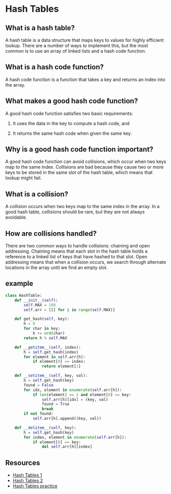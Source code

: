 <!-- Implementation: Hash Tables
To turn in your reading “Reply” to this discussion by teaching something that you learned from the readings listed below.

Some ideas for how you might want to teach:

Use an analogy
Explain a detail in depth
Use WHY, WHAT, HOW structure
Tutorial / walk through an example
Write a quiz
Create a vocabulary/definition list
Write a cheat sheet
Create a diagram / visualization / cartoon of a topic
Anthropomorphize the concepts, and write a conversation between them
Build a map of the information
Construct a fill-in-the-blank worksheet for the topic
Resources
Read Intro to Hash Tables
Watch what is a hash table?
Read basics of hash tables
Skim hash table wiki -->

# Hash Tables

## What is a hash table?

A hash table is a data structure that maps keys to values for highly efficient lookup. There are a number of ways to implement this, but the most common is to use an array of linked lists and a hash code function.

## What is a hash code function?

A hash code function is a function that takes a key and returns an index into the array.

## What makes a good hash code function?

A good hash code function satisfies two basic requirements:

1. It uses the data in the key to compute a hash code, and

2. It returns the same hash code when given the same key.

## Why is a good hash code function important?

A good hash code function can avoid collisions, which occur when two keys map to the same index. Collisions are bad because they cause two or more keys to be stored in the same slot of the hash table, which means that lookup might fail.

## What is a collision?

A collision occurs when two keys map to the same index in the array. In a good hash table, collisions should be rare, but they are not always avoidable.

## How are collisions handled?

There are two common ways to handle collisions: chaining and open addressing. Chaining means that each slot in the hash table holds a reference to a linked list of keys that have hashed to that slot. Open addressing means that when a collision occurs, we search through alternate locations in the array until we find an empty slot.

## example

```py
class HashTable:
    def __init__(self):
        self.MAX = 100
        self.arr = [[] for i in range(self.MAX)]

    def get_hash(self, key):
        h = 0
        for char in key:
            h += ord(char)
        return h % self.MAX

    def __getitem__(self, index):
        h = self.get_hash(index)
        for element in self.arr[h]:
            if element[0] == index:
                return element[1]

    def __setitem__(self, key, val):
        h = self.get_hash(key)
        found = False
        for idx, element in enumerate(self.arr[h]):
            if len(element) == 2 and element[0] == key:
                self.arr[h][idx] = (key, val)
                found = True
                break
        if not found:
            self.arr[h].append((key, val))

    def __delitem__(self, key):
        h = self.get_hash(key)
        for index, element in enumerate(self.arr[h]):
            if element[0] == key:
                del self.arr[h][index]

```

## Resources

- [Hash Tables 1](https://www.youtube.com/watch?v=KyUTuwz_b7Q)
- [Hash Tables 2](https://www.youtube.com/watch?v=shs0KM3wKv8)
- [Hash Tables practice](https://www.hackerearth.com/practice/data-structures/hash-tables/basics-of-hash-tables/tutorial/)
